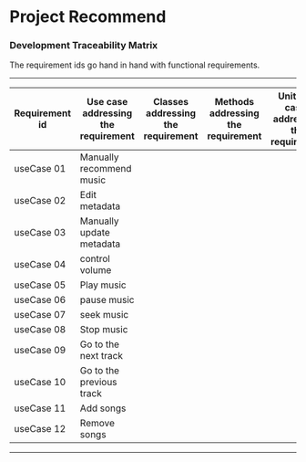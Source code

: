 # Project Recommend

### Development Traceability Matrix

The requirement ids go hand in hand with functional requirements.

---

| Requirement id | Use case addressing the requirement | Classes addressing the requirement | Methods addressing the requirement | Unit Test cases addressing the requirement |
| --- | --- | --- | --- | --- |
| useCase 01 | Manually recommend music |  |  |  |
| useCase 02 | Edit metadata |  |  |  |
| useCase 03 | Manually update metadata | | | |
| useCase 04 | control volume | | | |
| useCase 05 | Play music | | | |
| useCase 06 | pause music | | | |
| useCase 07 | seek music | | | |
| useCase 08 | Stop music | | | |
| useCase 09 | Go to the next track | | | |
| useCase 10 | Go to the previous track | | | |
| useCase 11 | Add songs | | | |
| useCase 12 | Remove songs | | | | |

---
